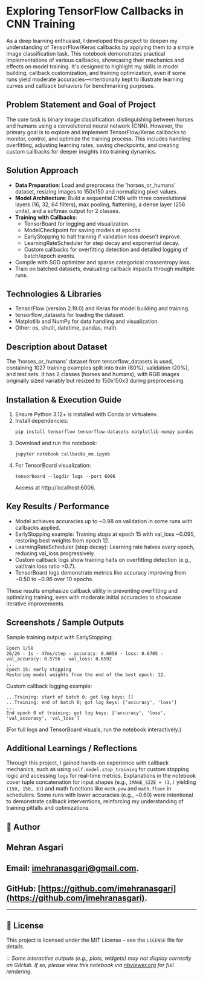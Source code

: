 # Exploring TensorFlow Callbacks in CNN Training

As a deep learning enthusiast, I developed this project to deepen my understanding of TensorFlow/Keras callbacks by applying them to a simple image classification task. This notebook demonstrates practical implementations of various callbacks, showcasing their mechanics and effects on model training. It's designed to highlight my skills in model building, callback customization, and training optimization, even if some runs yield moderate accuracies—intentionally kept to illustrate learning curves and callback behaviors for benchmarking purposes.

## Problem Statement and Goal of Project

The core task is binary image classification: distinguishing between horses and humans using a convolutional neural network (CNN). However, the primary goal is to explore and implement TensorFlow/Keras callbacks to monitor, control, and optimize the training process. This includes handling overfitting, adjusting learning rates, saving checkpoints, and creating custom callbacks for deeper insights into training dynamics.

## Solution Approach

- **Data Preparation**: Load and preprocess the 'horses_or_humans' dataset, resizing images to 150x150 and normalizing pixel values.
- **Model Architecture**: Build a sequential CNN with three convolutional layers (16, 32, 64 filters), max pooling, flattening, a dense layer (256 units), and a softmax output for 2 classes.
- **Training with Callbacks**:
  - TensorBoard for logging and visualization.
  - ModelCheckpoint for saving models at epochs.
  - EarlyStopping to halt training if validation loss doesn't improve.
  - LearningRateScheduler for step decay and exponential decay.
  - Custom callbacks for overfitting detection and detailed logging of batch/epoch events.
- Compile with SGD optimizer and sparse categorical crossentropy loss.
- Train on batched datasets, evaluating callback impacts through multiple runs.

## Technologies & Libraries

- TensorFlow (version 2.19.0) and Keras for model building and training.
- tensorflow_datasets for loading the dataset.
- Matplotlib and NumPy for data handling and visualization.
- Other: os, shutil, datetime, pandas, math.

## Description about Dataset

The 'horses_or_humans' dataset from tensorflow_datasets is used, containing 1027 training examples split into train (80%), validation (20%), and test sets. It has 2 classes (horses and humans), with RGB images originally sized variably but resized to 150x150x3 during preprocessing.

## Installation & Execution Guide

1. Ensure Python 3.12+ is installed with Conda or virtualenv.
2. Install dependencies:
   ```
   pip install tensorflow tensorflow-datasets matplotlib numpy pandas
   ```
3. Download and run the notebook:
   ```
   jupyter notebook callbacks_me.ipynb
   ```
4. For TensorBoard visualization:
   ```
   tensorboard --logdir logs --port 6006
   ```
   Access at http://localhost:6006.

## Key Results / Performance

- Model achieves accuracies up to ~0.98 on validation in some runs with callbacks applied.
- EarlyStopping example: Training stops at epoch 15 with val_loss ~0.095, restoring best weights from epoch 12.
- LearningRateScheduler (step decay): Learning rate halves every epoch, reducing val_loss progressively.
- Custom callback logs show training halts on overfitting detection (e.g., val/train loss ratio >0.7).
- TensorBoard logs demonstrate metrics like accuracy improving from ~0.50 to ~0.96 over 10 epochs.

These results emphasize callback utility in preventing overfitting and optimizing training, even with moderate initial accuracies to showcase iterative improvements.

## Screenshots / Sample Outputs

Sample training output with EarlyStopping:
```
Epoch 1/50
26/26 - 1s - 47ms/step - accuracy: 0.6058 - loss: 0.6705 - val_accuracy: 0.5756 - val_loss: 0.6592
...
Epoch 15: early stopping
Restoring model weights from the end of the best epoch: 12.
```

Custom callback logging example:
```
...Training: start of batch 0; got log keys: []
...Training: end of batch 0; got log keys: ['accuracy', 'loss']
...
End epoch 0 of training; got log keys: ['accuracy', 'loss', 'val_accuracy', 'val_loss']
```

(For full logs and TensorBoard visuals, run the notebook interactively.)

## Additional Learnings / Reflections

Through this project, I gained hands-on experience with callback mechanics, such as using `self.model.stop_training` for custom stopping logic and accessing `logs` for real-time metrics. Explanations in the notebook cover tuple concatenation for input shapes (e.g., `IMAGE_SIZE + (3,)` yielding `(150, 150, 3)`) and math functions like `math.pow` and `math.floor` in schedulers. Some runs with lower accuracies (e.g., ~0.60) were intentional to demonstrate callback interventions, reinforcing my understanding of training pitfalls and optimizations.

## 👤 Author

## Mehran Asgari
## **Email:** [imehranasgari@gmail.com](mailto:imehranasgari@gmail.com).
## **GitHub:** [https://github.com/imehranasgari](https://github.com/imehranasgari).

---

## 📄 License

This project is licensed under the MIT License – see the `LICENSE` file for details.

💡 *Some interactive outputs (e.g., plots, widgets) may not display correctly on GitHub. If so, please view this notebook via [nbviewer.org](https://nbviewer.org) for full rendering.*